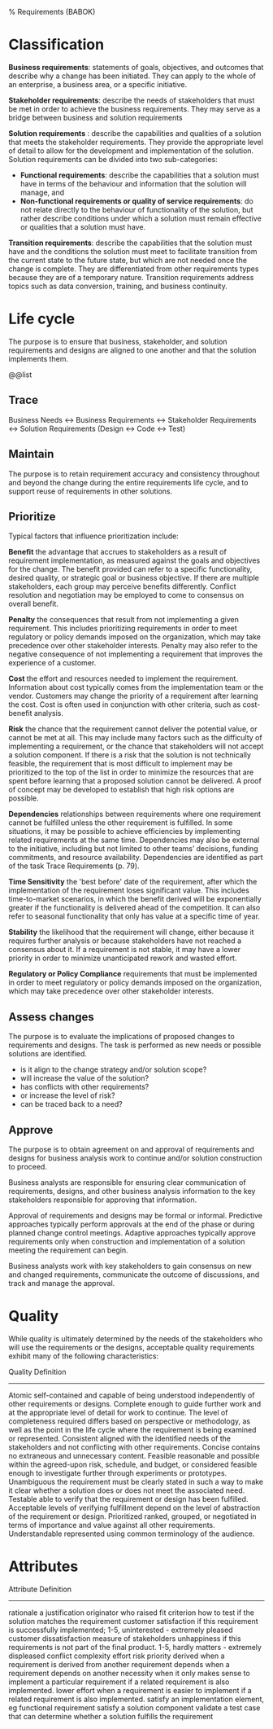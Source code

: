 % Requirements (BABOK)

# Classification

__Business requirements__: statements of goals, objectives, and outcomes that describe why a change has been initiated. They can apply to the whole of an enterprise, a business area, or a specific initiative.

__Stakeholder requirements__: describe the needs of stakeholders that must be met in order to achieve the business requirements. They may serve as a bridge between business and solution requirements

__Solution requirements__ : describe the capabilities and qualities of a solution that meets the stakeholder requirements. They provide the appropriate level of detail to allow for the development and implementation of the solution. Solution requirements can be divided into two sub-categories:

* __Functional requirements__: describe the capabilities that a solution must have in terms of the behaviour and information that the solution will manage, and
* __Non-functional requirements or quality of service requirements__: do not relate directly to the behaviour of functionality of the solution, but rather describe conditions under which a solution must remain effective or qualities that a solution must have.

__Transition requirements__: describe the capabilities that the solution must have and the conditions the solution must meet to facilitate transition from the current state to the future state, but which are not needed once the change is complete. They are differentiated from other requirements types because they are of a temporary nature. Transition requirements address topics such as data conversion, training, and business continuity.

# Life cycle

The purpose is to ensure that business, stakeholder, and solution requirements and designs are aligned to one another and that the solution implements them.

@@list

## Trace  

Business Needs <-> Business Requirements <-> Stakeholder Requirements <-> Solution Requirements (Design <-> Code <-> Test)

## Maintain

The purpose is to retain requirement accuracy and consistency throughout and beyond the change during the entire requirements life cycle, and to support reuse of requirements in other solutions.

## Prioritize

Typical factors that influence prioritization include:

__Benefit__ the advantage that accrues to stakeholders as a result of requirement implementation, as measured against the goals and objectives for the change. The benefit provided can refer to a specific functionality, desired quality, or strategic goal or business objective. If there are multiple stakeholders, each group may perceive benefits differently. Conflict resolution and negotiation may be employed to come to consensus on overall benefit.

__Penalty__ the consequences that result from not implementing a given requirement. This includes prioritizing requirements in order to meet regulatory or policy demands imposed on the organization, which may take precedence over other stakeholder interests. Penalty may also refer to the negative consequence of not implementing a requirement that improves the experience of a customer.

__Cost__ the effort and resources needed to implement the requirement. Information about cost typically comes from the implementation team or the vendor. Customers may change the priority of a requirement after learning the cost. Cost is often used in conjunction with other criteria, such as cost-benefit analysis.

__Risk__ the chance that the requirement cannot deliver the potential value, or cannot be met at all. This may include many factors such as the difficulty of implementing a requirement, or the chance that stakeholders will not accept a solution component. If there is a risk that the solution is not technically feasible, the requirement that is most difficult to implement may be prioritized to the top of the list in order to minimize the resources that are spent before learning that a proposed solution cannot be delivered. A proof of concept may be developed to establish that high risk options are possible.

__Dependencies__ relationships between requirements where one requirement cannot be fulfilled unless the other requirement is fulfilled. In some situations, it may be possible to achieve efficiencies by implementing related requirements at the same time. Dependencies may also be external to the initiative, including but not limited to other teams’ decisions, funding commitments, and resource availability. Dependencies are identified as part of the task Trace Requirements (p. 79).

__Time Sensitivity__ the 'best before' date of the requirement, after which the implementation of the requirement loses significant value. This includes time-to-market scenarios, in which the benefit derived will be exponentially greater if the functionality is delivered ahead of the competition. It can also refer to seasonal functionality that only has value at a specific time of year.

__Stability__ the likelihood that the requirement will change, either because it requires further analysis or because stakeholders have not reached a consensus about it. If a requirement is not stable, it may have a lower priority in order to minimize unanticipated rework and wasted effort.

__Regulatory or Policy Compliance__ requirements that must be implemented in order to meet regulatory or policy demands imposed on the organization, which may take precedence over other stakeholder interests.

## Assess changes

The purpose is to evaluate the implications of proposed changes to requirements and designs. The task is performed as new needs or possible solutions are identified.

* is it align to the change strategy and/or solution scope?
* will increase the value of the solution?
* has conflicts with other requirements?
* or increase the level of risk?
* can be traced back to a need?

## Approve

The purpose is to obtain agreement on and approval of requirements and designs for business analysis work to continue and/or solution construction to proceed.

Business analysts are responsible for ensuring clear communication of requirements, designs, and other business analysis information to the key stakeholders responsible for approving that information.

Approval of requirements and designs may be formal or informal. Predictive approaches typically perform approvals at the end of the phase or during planned change control meetings. Adaptive approaches typically approve requirements only when construction and implementation of a solution meeting the requirement can begin.

Business analysts work with key stakeholders to gain consensus on new and changed requirements, communicate the outcome of discussions, and track and manage the approval.

# Quality

While quality is ultimately determined by the needs of the stakeholders who will use the requirements or the designs, acceptable quality requirements exhibit many of the following characteristics:

Quality        Definition
-------------- ----------
Atomic         self-contained and capable of being understood independently of other requirements or designs.
Complete       enough to guide further work and at the appropriate level of detail for work to continue. The level of completeness required differs based on perspective or methodology, as well as the point in the life cycle where the requirement is being examined or represented.
Consistent     aligned with the identified needs of the stakeholders and not conflicting with other requirements.
Concise        contains no extraneous and unnecessary content.
Feasible       reasonable and possible within the agreed-upon risk, schedule, and budget, or considered feasible enough to investigate further through experiments or prototypes.
Unambiguous the requirement must be clearly stated in such a way to make it clear whether a solution does or does not meet the associated need.
Testable       able to verify that the requirement or design has been fulfilled. Acceptable levels of verifying fulfillment depend on the level of abstraction of the requirement or design.
Prioritized    ranked, grouped, or negotiated in terms of importance and value against all other requirements.
Understandable represented using common terminology of the audience.

# Attributes

Attribute                Definition
------------------------ ----------------------
rationale                a justification
originator               who raised
fit criterion            how to test if the solution matches the requirement
customer satisfaction    if this requirement is successfully implemented; 1-5, uninterested - extremely pleased
customer dissatisfaction measure of stakeholders unhappiness if this requirements is not part of the final product. 1-5, hardly matters - extremely displeased
conflict
complexity
effort
risk
priority
derived                  when a requirement is derived from another requirement
depends                  when a requirement depends on another
necessity                when it only makes sense to implement a particular requirement if a related requirement is also implemented.
lower effort             when a requirement is easier to implement if a related requirement is also implemented.
satisfy                  an implementation element, eg functional requirement satisfy a solution component
validate                 a test case that can determine whether a solution fulfills the requirement
